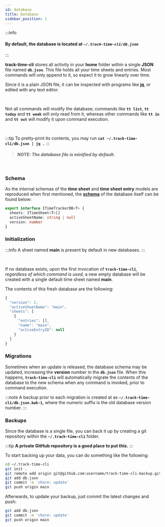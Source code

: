 ```yaml
---
id: database
title: Database
sidebar_position: 1
---
```


:::info
#### By default, the database is located at _`~/.track-time-cli/db.json`_
:::

**track-time-cli** stores all activity in your **home** folder within a single
**JSON** file named **`db.json`**. This file holds all your time sheets and
entries. Most commands will only append to it, so expect it to grow linearly
over time.

Since it is a plain JSON file, it can be inspected with programs like
[**jq**][jq-url], or edited with any text editor.

<br />

Not all commands will modify the database; commands like **`tt list`**,
**`tt today`** and **`tt week`** will only read from it, whereas other commands
like **`tt in`** and **`tt out`** will modify it upon command execution.

<br />

:::tip
To pretty-print its contents, you may run
**`cat ~/.track-time-cli/db.json | jq .`**
:::

> #### NOTE: _The database file is minified by default._

<br />

### Schema

As the internal schemas of the **time sheet** and **time sheet entry** models
are reproduced when first mentioned, the [**schema**][db-schema-url] of the
database itself can be found below:

```ts showLineNumbers
export interface ITimeTrackerDB<T> {
  sheets: ITimeSheet<T>[]
  activeSheetName: string | null
  version: number
}
```

### Initialization

:::info
A sheet named **main** is present by default in new databases.
:::

<br />

If no database exists, upon the first invocation of **`track-time-cli`**,
_regardless of which command is used_, a new empty database will be created
with a single default time sheet named **main**.

The contents of this fresh database are the following:

```js
{
  "version": 2,
  "activeSheetName": "main",
  "sheets": [
    {
      "entries": [],
      "name": "main",
      "activeEntryID": null
    }
  ]
}
```

### Migrations

Sometimes when an update is released, the database schema may be updated,
increasing the **version** number in the **`db.json`** file. When this happens,
**`track-time-cli`** will automatically migrate the contents of the database to
the new schema when any command is invoked, prior to command execution.

:::note
A backup prior to each migration is created at as
**`~/.track-time-cli/db.json.bak-1`**, where the numeric suffix is the old
database version number.
:::

### Backups

Since the database is a single file, you can back it up by creating a git
repository within the **`~/.track-time-cli`** folder.

:::tip
**A private GitHub repository is a good place to put this.**
:::

To start backing up your data, you can do something like the following:

```sh
cd ~/.track-time-cli
git init .
git remote add origin git@github.com:username/track-time-cli-backup.git
git add db.json
git commit -m 'chore: update'
git push origin main
```

Afterwards, to update your backup, just commit the latest changes and push:

```sh
git add db.json
git commit -m 'chore: update'
git push origin main
```

[jq-url]: https://stedolan.github.io/jq/
[db-schema-url]: https://github.com/f3rno64/track-time-cli/blob/main/src/types/generic_data.ts#L15-L19
